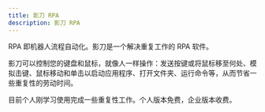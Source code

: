 ```yaml
---
title: 影刀 RPA
description: 影刀 RPA
---
```


RPA 即机器人流程自动化。影刀是一个解决重复工作的 RPA 软件。

影刀可以控制您的键盘和鼠标，就像人一样操作：发送按键或将鼠标移至何处、模拟击键、鼠标移动和单击以启动应用程序、打开文件夹、运行命令等，从而节省一些重复性的劳动时间。

目前个人刚学习使用完成一些重复性工作。个人版本免费，企业版本收费。

